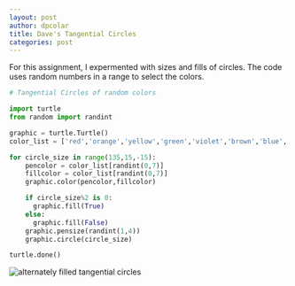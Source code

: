 ```yaml
---
layout: post
author: dpcolar
title: Dave's Tangential Circles
categories: post
---
```


For this assignment, I expermented with sizes and fills of circles.  The code uses random numbers in a range to select the colors.
<br>

```python
# Tangential Circles of random colors

import turtle
from random import randint

graphic = turtle.Turtle()
color_list = ['red','orange','yellow','green','violet','brown','blue','gray']

for circle_size in range(135,15,-15):
    pencolor = color_list[randint(0,7)]
    fillcolor = color_list[randint(0,7)]
    graphic.color(pencolor,fillcolor)

    if circle_size%2 is 0:
      graphic.fill(True)
    else:
      graphic.fill(False)
    graphic.pensize(randint(1,4))
    graphic.circle(circle_size)

turtle.done()

```

![alternately filled tangential circles](http://www.unc.edu/~pcolar/screenshot.png)
